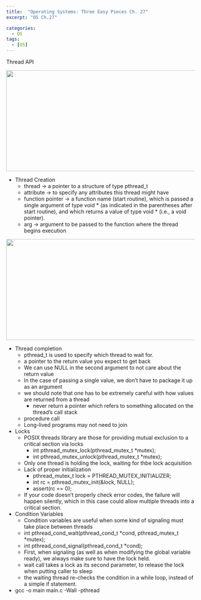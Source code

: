 ```yaml
---
title:  "Operating Systems: Three Easy Pieces Ch. 27"
excerpt: "OS Ch.27"

categories:
  - OS
tags:
  - [OS]
---
```



Thread API

<img src = "../../../assets/OS_pic/Ch27.png" width = "1000" height = "270" >

- Thread Creation
    - thread → a pointer to a structure of type pthread_t
    - attribute → to specify any attributes this thread might have
    - function pointer → a function name (start routine), which is passed a single argument of type void * (as indicated in the parentheses after start routine), and which returns a value of type void * (i.e., a void pointer).
    - arg → argument to be passed to the function where the thread begins execution

<img src = "../../../assets/OS_pic/Ch27_1.png" width = "1000" height = "270" >

- Thread completion
    - pthread_t is used to specify which thread to wait for.
    - a pointer to the return value you expect to get back
    - We can use NULL in the second argument to not care about the return value
    - In the case of passing a single value, we don’t have to package it up as an argument
    - we should note that one has to be extremely careful with how values are returned from a thread
        - never return a pointer which refers to something allocated on the thread’s call stack
    - procedure call
    - Long-lived programs may not need to join
- Locks
    - POSIX threads library are those for providing mutual exclusion to a critical section via locks
        - int pthread_mutex_lock(pthread_mutex_t *mutex);
        - int pthread_mutex_unlock(pthread_mutex_t *mutex);
    - Only one thread is holding the lock, waiting for thbe lock acquisition
    - Lack of proper initialization
        - pthread_mutex_t lock = PTHREAD_MUTEX_INITIALIZER;
        - int rc = pthread_mutex_init(&lock, NULL);
        - assert(rc == 0);
    - If your code doesn’t properly check error codes, the failure will happen silently, which in this case could allow multiple threads into a critical section.
- Condition Variables
    - Condition variables are useful when some kind of signaling must take place between threads
    - int pthread_cond_wait(pthread_cond_t *cond, pthread_mutex_t *mutex);
    - int pthread_cond_signal(pthread_cond_t *cond);
    - First, when signaling (as well as when modifying the global variable ready), we always make sure to have the lock held.
    - wait call takes a lock as its second parameter, to release the lock when putting caller to sleep
    - the waiting thread re-checks the condition in a while loop, instead of a simple if statement.
- gcc -o main main.c -Wall -pthread
